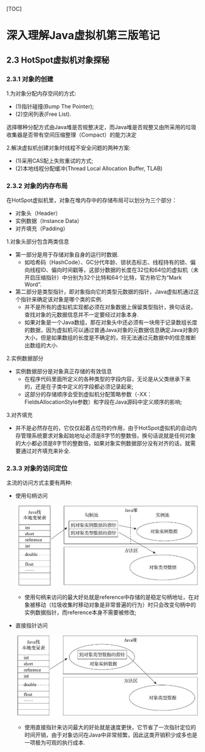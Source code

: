 [TOC]
# 深入理解Java虚拟机第三版笔记

## 2.3 HotSpot虚拟机对象探秘

### 2.3.1 对象的创建

1.为对象分配内存空间的方式:

* (1)指针碰撞(Bump The Pointer);
* (2)空闲列表(Free List).

选择哪种分配方式由Java堆是否规整决定，而Java堆是否规整又由所采用的垃圾收集器是否带有空间压缩整理（Compact）的能力决定

2.解决虚拟机创建对象时线程不安全问题的两种方案:

* (1)采用CAS配上失败重试的方式;
* (2)本地线程分配缓冲(Thread Local Allocation Buffer, TLAB)



### 2.3.2 对象的内存布局

在HotSpot虚拟机里，对象在堆内存中的存储布局可以划分为三个部分：

* 对象头（Header）
* 实例数据（Instance Data）
* 对齐填充（Padding）

1.对象头部分包含两类信息

* 第一部分是用于存储对象自身的运行时数据.
  * 如哈希码（HashCode）、GC分代年龄、锁状态标志、线程持有的锁、偏向线程ID、偏向时间戳等，这部分数据的长度在32位和64位的虚拟机（未开启压缩指针）中分别为32个比特和64个比特，官方称它为“Mark Word”.
* 第二部分是类型指针，即对象指向它的类型元数据的指针，Java虚拟机通过这个指针来确定该对象是哪个类的实例.
  * 并不是所有的虚拟机实现都必须在对象数据上保留类型指针，换句话说，查找对象的元数据信息并不一定要经过对象本身.
  * 如果对象是一个Java数组，那在对象头中还必须有一块用于记录数组长度的数据，因为虚拟机可以通过普通Java对象的元数据信息确定Java对象的大小，但是如果数组的长度是不确定的，将无法通过元数据中的信息推断出数组的大小.

2.实例数据部分

* 实例数据部分是对象真正存储的有效信息
  * 在程序代码里面所定义的各种类型的字段内容，无论是从父类继承下来的，还是在子类中定义的字段都必须记录起来;
  * 这部分的存储顺序会受到虚拟机分配策略参数（-XX：FieldsAllocationStyle参数）和字段在Java源码中定义顺序的影响;

3.对齐填充

* 并不是必然存在的，它仅仅起着占位符的作用，由于HotSpot虚拟机的自动内存管理系统要求对象起始地址必须是8字节的整数倍，换句话说就是任何对象的大小都必须是8字节的整数倍，如果对象实例数据部分没有对齐的话，就需要通过对齐填充来补全.

### 2.3.3 对象的访问定位

主流的访问方式主要有两种:

* 使用句柄访问

  ![2.3.3-使用句柄访问.png](img/2.3.3-使用句柄访问.png)

  * 使用句柄来访问的最大好处就是reference中存储的是稳定句柄地址，在对象被移动（垃圾收集时移动对象是非常普遍的行为）时只会改变句柄中的实例数据指针，而reference本身不需要被修改;

* 直接指针访问

  ![2.3.3-使用直接指针访问.png](img/2.3.3-使用直接指针访问.png)

  * 使用直接指针来访问最大的好处就是速度更快，它节省了一次指针定位的时间开销，由于对象访问在Java中非常频繁，因此这类开销积少成多也是一项极为可观的执行成本.

